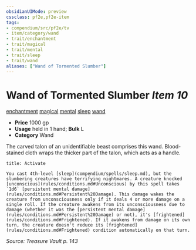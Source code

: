 ```yaml
---
obsidianUIMode: preview
cssclass: pf2e,pf2e-item
tags:
- compendium/src/pf2e/tv
- item/category/wand
- trait/enchantment
- trait/magical
- trait/mental
- trait/sleep
- trait/wand
aliases: ["Wand of Tormented Slumber"]
---
```

# Wand of Tormented Slumber *Item 10*  
[enchantment](rules/traits/enchantment.md)  [magical](rules/traits/magical.md)  [mental](rules/traits/mental.md)  [sleep](rules/traits/sleep.md)  [wand](rules/traits/wand.md)  

- **Price** 1000 gp
- **Usage** held in 1 hand; **Bulk** L
- **Category** Wand

The carved talon of an unidentifiable beast comprises this wand. Blood-stained cloth wraps the thicker part of the talon, which acts as a handle.

```ad-embed-ability
title: Activate

You cast 4th-level [sleep](compendium/spells/sleep.md), but the slumbering creatures have terrifying nightmares. A creature knocked [unconscious](rules/conditions.md#Unconscious) by this spell takes `1d6` [persistent mental damage](rules/conditions.md#Persistent%20Damage). This damage wakes the creature from unconsciousness only if it deals 4 or more damage on a single roll. If the creature awakens from its unconsciousness due to damage (whether it was the [persistent mental damage](rules/conditions.md#Persistent%20Damage) or not), it's [frightened](rules/conditions.md#Frightened). If it awakens from damage on its own turn, the creature doesn't reduce its [frightened](rules/conditions.md#Frightened) condition automatically on that turn.
```

*Source: Treasure Vault p. 143*